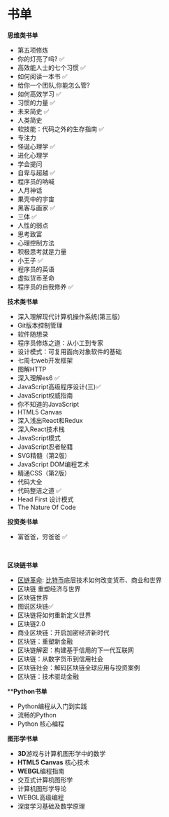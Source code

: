 # 书单

**思维类书单**

-  第五项修炼
-  你的灯亮了吗? ✅
-  高效能人士的七个习惯 ✅
-  如何阅读一本书 ✅
-  给你一个团队,你能怎么管?
-  如何高效学习 ✅
-  习惯的力量 ✅  
-  未来简史 ✅
-  人类简史
-  软技能：代码之外的生存指南 ✅
-  专注力
-  怪诞心理学  ✅
-  进化心理学
-  学会提问
-  自卑与超越  ✅
-  程序员的呐喊
-  人月神话
-  果壳中的宇宙
-  黑客与画家 ✅
-  三体 ✅
- 人性的弱点
- 思考致富
- 心理控制方法
- 积极思考就是力量
-  小王子 ✅
-  程序员的英语
-  虚拟货币革命
-  程序员的自我修养 ✅





**技术类书单**

-  深入理解现代计算机操作系统(第三版)
-  Git版本控制管理
-  软件随想录
-  程序员修炼之道：从小工到专家
-  设计模式：可复用面向对象软件的基础
-  七周七web开发框架
-  图解HTTP
-  深入理解es6 ✅
-  JavaScript高级程序设计(三)✅
-  JavaScript权威指南
-  你不知道的JavaScript
-  HTML5 Canvas
-  深入浅出React和Redux
-  深入React技术栈
-  JavaScript模式
-  JavaScript忍者秘籍
-  SVG精髓（第2版）
-  JavaScript DOM编程艺术
-  精通CSS（第2版）
-  代码大全
-  代码整洁之道 ✅
-  Head First 设计模式
-  The Nature Of Code





**投资类书单**

-  富爸爸，穷爸爸 ✅

​        



**区块链书单**

-  [区链革命](http://www.5bite.com/tags-290.html): [比特币](http://www.5bite.com/tags-4.html)底层技术如何改变货币、商业和世界
-  区块链 重塑经济与世界
-  区块链世界
-  图说区块链✅
-  区块链将如何重新定义世界
-  区块链2.0
-  商业区块链：开启加密经济新时代
-  区块链：重塑新金融
-  区块链解密：构建基于信用的下一代互联网
-  区块链：从数字货币到信用社会
-  区块链社会：解码区块链全球应用与投资案例
-  区块链：技术驱动金融





****Python书单**	

- Python编程从入门到实践
-  流畅的Python
-  Python 核心编程



**图形学书单**

- **3D**游戏与计算机图形学中的数学
- **HTML5 Canvas** 核心技术
- **WEBGL**编程指南
- 交互式计算机图形学
- 计算机图形学导论
- WEBGL高级编程
- 深度学习基础及数学原理



   

